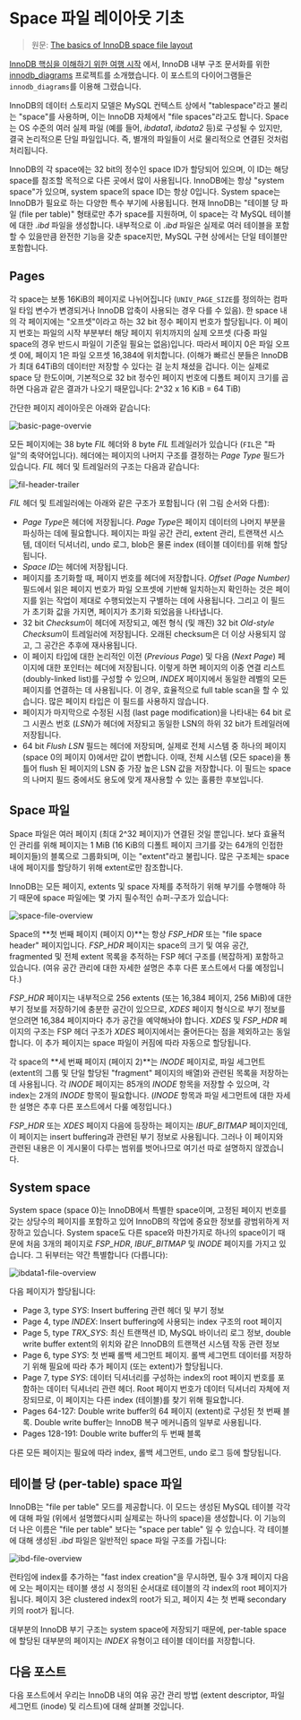 # Space 파일 레이아웃 기초

> 원문: [The basics of InnoDB space file layout](https://blog.jcole.us/2013/01/03/the-basics-of-innodb-space-file-layout/)

[InnoDB 핵심을 이해하기 위한 여행 시작](a-journey-to-the-core/1.on-learning-innodb-a-journey-to-the-core.md) 에서, InnoDB 내부 구조 문서화를 위한 [innodb_diagrams](http://github.com/jeremycole/innodb_diagrams) 프로젝트를 소개했습니다. 이 포스트의 다이어그램들은 `innodb_diagrams`를 이용해 그렸습니다.

InnoDB의 데이터 스토리지 모델은 MySQL 컨텍스트 상에서 "tablespace"라고 불리는 "space"를 사용하며, 이는 InnoDB 자체에서 "file spaces"라고도 합니다. Space는 OS 수준의 여러 실제 파일 (예를 들어, *ibdata1*, *ibdata2* 등)로 구성될 수 있지만, 결국 논리적으론 단일 파일입니다. 즉, 별개의 파일들이 서로 물리적으로 연결된 것처럼 처리됩니다.

InnoDB의 각 space에는 32 bit의 정수인 space ID가 할당되어 있으며, 이 ID는 해당 space를 참조할 목적으로 다른 곳에서 많이 사용됩니다. InnoDB에는 항상 "system space"가 있으며, system space의 space ID는 항상 0입니다. System space는 InnoDB가 필요로 하는 다양한 특수 부기에 사용됩니다. 현재 InnoDB는 "테이블 당 파일 (file per table)" 형태로만 추가 space를 지원하며, 이 space는 각 MySQL 테이블에 대한 *.ibd* 파일을 생성합니다. 내부적으로 이 *.ibd* 파일은 실제로 여러 테이블을 포함할 수 있을만큼 완전한 기능을 갖춘 space지만, MySQL 구현 상에서는 단일 테이블만 포함합니다.

## Pages

각 space는 보통 16KiB의 페이지로 나뉘어집니다 (`UNIV_PAGE_SIZE`를 정의하는 컴파일 타임 변수가 변경되거나 InnoDB 압축이 사용되는 경우 다를 수 있음). 한 space 내의 각 페이지에는 "오프셋"이라고 하는 32 bit 정수 페이지 번호가 할당됩니다. 이 페이지 번호는 파일의 시작 부분부터 해당 페이지 위치까지의 실제 오프셋 (다중 파일 space의 경우 반드시 파일이 기준일 필요는 없음)입니다. 따라서 페이지 0은 파일 오프셋 0에, 페이지 1은 파일 오프셋 16,384에 위치합니다. (이해가 빠르신 분들은 InnoDB가 최대 64TiB의 데이터만 저장할 수 있다는 걸 눈치 채셨을 겁니다. 이는 실제로 space 당 한도이며, 기본적으로 32 bit 정수인 페이지 번호에 디폴트 페이지 크기를 곱하면 다음과 같은 결과가 나오기 때문입니다: 2^32 x 16 KiB = 64 TiB)

간단한 페이지 레이아웃은 아래와 같습니다:

![basic-page-overvie](https://i0.wp.com/jcole.us/blog/files/innodb/20130103/50dpi/Basic_Page_Overview.png)

모든 페이지에는 38 byte *FIL* 헤더와 8 byte *FIL* 트레일러가 있습니다 (`FIL`은 "파일"의 축약어입니다). 헤더에는 페이지의 나머지 구조를 결정하는 *Page Type* 필드가 있습니다. *FIL* 헤더 및 트레일러의 구조는 다음과 같습니다:

![fil-header-trailer](https://i2.wp.com/jcole.us/blog/files/innodb/20130103/50dpi/FIL_Header_and_Trailer.png)

*FIL* 헤더 및 트레일러에는 아래와 같은 구조가 포함됩니다 (위 그림 순서와 다름):

- *Page Type*은 헤더에 저장됩니다. *Page Type*은 페이지 데이터의 나머지 부분을 파싱하는 데에 필요합니다. 페이지는 파일 공간 관리, extent 관리, 트랜잭션 시스템, 데이터 딕셔너리, undo 로그, blob은 물론 index (테이블 데이터)를 위해 할당됩니다.
- *Space ID*는 헤더에 저장됩니다.
- 페이지를 초기화할 때, 페이지 번호를 헤더에 저장합니다. *Offset (Page Number)* 필드에서 읽은 페이지 번호가 파일 오프셋에 기반해 일치하는지 확인하는 것은 페이지를 읽는 작업이 제대로 수행되었는지 구별하는 데에 사용됩니다. 그리고 이 필드가 초기화 값을 가지면, 페이지가 초기화 되었음을 나타냅니다.
- 32 bit *Checksum*이 헤더에 저장되고, 예전 형식 (및 깨진) 32 bit *Old-style Checksum*이 트레일러에 저장됩니다. 오래된 checksum은 더 이상 사용되지 않고, 그 공간은 추후에 재사용됩니다.
- 이 페이지 타입에 대한 논리적인 이전 (*Previous Page*) 및 다음 (*Next Page*) 페이지에 대한 포인터는 헤더에 저장됩니다. 이렇게 하면 페이지의 이중 연결 리스트 (doubly-linked list)를 구성할 수 있으며, *INDEX* 페이지에서 동일한 레벨의 모든 페이지를 연결하는 데 사용됩니다. 이 경우, 효율적으로 full table scan을 할 수 있습니다. 많은 페이지 타입은 이 필드를 사용하지 않습니다.
- 페이지가 마지막으로 수정된 시점 (last page modification)을 나타내는 64 bit 로그 시퀀스 번호 (*LSN*)가 헤더에 저장되고 동일한 LSN의 하위 32 bit가 트레일러에 저장됩니다.
- 64 bit *Flush LSN* 필드는 헤더에 저장되며, 실제로 전체 시스템 중 하나의 페이지 (space 0의 페이지 0)에서만 값이 변합니다. 이때, 전체 시스템 (모든 space)을 통틀어 flush 된 페이지의 LSN 중 가장 높은 LSN 값을 저장합니다. 이 필드는 space의 나머지 필드 중에서도 용도에 맞게 재사용할 수 있는 훌륭한 후보입니다.

## Space 파일

Space 파일은 여러 페이지 (최대 2^32 페이지)가 연결된 것일 뿐입니다. 보다 효율적인 관리를 위해 페이지는 1 MiB (16 KiB의 디폴트 페이지 크기를 갖는 64개의 인접한 페이지들)의 블록으로 그룹화되며, 이는 "extent"라고 불립니다. 많은 구조체는 space 내에 페이지를 할당하기 위해 extent로만 참조합니다.

InnoDB는 모든 페이지, extents 및 space 자체를 추적하기 위해 부기를 수행해야 하기 때문에 space 파일에는 몇 가지 필수적인 슈퍼-구조가 있습니다:

![space-file-overview](https://i2.wp.com/jcole.us/blog/files/innodb/20130103/50dpi/Space_File_Overview.png)

Space의 **첫 번째 페이지 (페이지 0)**는 항상 *FSP_HDR* 또는 "file space header" 페이지입니다. *FSP_HDR* 페이지는 space의 크기 및 여유 공간, fragmented 및 전체 extent 목록을 추적하는 FSP 헤더 구조를 (복잡하게) 포함하고 있습니다. (여유 공간 관리에 대한 자세한 설명은 추후 다른 포스트에서 다룰 예정입니다.)

*FSP_HDR* 페이지는 내부적으로 256 extents (또는 16,384 페이지, 256 MiB)에 대한 부기 정보를 저장하기에 충분한 공간이 있으므로, *XDES* 페이지 형식으로 부기 정보를 얻으려면 16,384 페이지마다 추가 공간을 예약해놔야 합니다. *XDES* 및 *FSP_HDR* 페이지의 구조는 FSP 헤더 구조가 *XDES* 페이지에서는 줄어든다는 점을 제외하고는 동일합니다. 이 추가 페이지는 space 파일이 커짐에 따라 자동으로 할당됩니다.

각 space의 **세 번째 페이지 (페이지 2)**는 *INODE* 페이지로, 파일 세그먼트 (extent의 그룹 및 단일 할당된 "fragment" 페이지의 배열)와 관련된 목록을 저장하는 데 사용됩니다. 각 *INODE* 페이지는 85개의 *INODE* 항목을 저장할 수 있으며, 각 index는 2개의 *INODE* 항목이 필요합니다. (*INODE* 항목과 파일 세그먼트에 대한 자세한 설명은 추후 다른 포스트에서 다룰 예정입니다.)

*FSP_HDR* 또는 *XDES* 페이지 다음에 등장하는 페이지는 *IBUF_BITMAP* 페이지인데, 이 페이지는 insert buffering과 관련된 부기 정보로 사용됩니다. 그러나 이 페이지와 관련된 내용은 이 게시물이 다루는 범위를 벗어나므로 여기선 따로 설명하지 않겠습니다.

## System space

System space (space 0)는 InnoDB에서 특별한 space이며, 고정된 페이지 번호를 갖는 상당수의 페이지를 포함하고 있어 InnoDB의 작업에 중요한 정보를 광범위하게 저장하고 있습니다. System space도 다른 space와 마찬가지로 하나의 space이기 때문에 처음 3개의 페이지로 *FSP_HDR*, *IBUF_BITMAP* 및 *INODE* 페이지를 가지고 있습니다. 그 뒤부터는 약간 특별합니다 (다릅니다):

![ibdata1-file-overview](https://i0.wp.com/jcole.us/blog/files/innodb/20130103/50dpi/ibdata1_File_Overview.png)

다음 페이지가 할당됩니다:

- Page 3, type *SYS*: Insert buffering 관련 헤더 및 부기 정보
- Page 4, type *INDEX*: Insert buffering에 사용되는 index 구조의 root 페이지
- Page 5, type *TRX_SYS*: 최신 트랜잭션 ID, MySQL 바이너리 로그 정보, double write buffer extent의 위치와 같은 InnoDB의 트랜잭션 시스템 작동 관련 정보
- Page 6, type *SYS*: 첫 번째 롤백 세그먼트 페이지. 롤백 세그먼트 데이터를 저장하기 위해 필요에 따라 추가 페이지 (또는 extent)가 할당됩니다.
- Page 7, type *SYS*: 데이터 딕셔너리를 구성하는 index의 root 페이지 번호를 포함하는 데이터 딕셔너리 관련 헤더. Root 페이지 번호가 데이터 딕셔너리 자체에 저장되므로, 이 페이지는 다른 index (테이블)를 찾기 위해 필요합니다.
- Pages 64-127: Double write buffer의 64 페이지 (extent)로 구성된 첫 번째 블록. Double write buffer는 InnoDB 복구 메커니즘의 일부로 사용됩니다.
- Pages 128-191: Double write buffer의 두 번째 블록

다른 모든 페이지는 필요에 따라 index, 롤백 세그먼트, undo 로그 등에 할당됩니다.

## 테이블 당 (per-table) space 파일

InnoDB는 "file per table" 모드를 제공합니다. 이 모드는 생성된 MySQL 테이블 각각에 대해 파일 (위에서 설명했다시피 실제로는 하나의 space)을 생성합니다. 이 기능의 더 나은 이름은 "file per table" 보다는 "space per table" 일 수 있습니다. 각 테이블에 대해 생성된 *.ibd* 파일은 일반적인 space 파일 구조를 가집니다:

![ibd-file-overview](https://i2.wp.com/jcole.us/blog/files/innodb/20130103/50dpi/IBD_File_Overview.png)

런타임에 index를 추가하는 "fast index creation"을 무시하면, 필수 3개 페이지 다음에 오는 페이지는 테이블 생성 시 정의된 순서대로 테이블의 각 index의 root 페이지가 됩니다. 페이지 3은 clustered index의 root가 되고, 페이지 4는 첫 번째 secondary 키의 root가 됩니다.

대부분의 InnoDB 부기 구조는 system space에 저장되기 때문에, per-table space에 할당된 대부분의 페이지는 *INDEX* 유형이고 테이블 데이터를 저장합니다.

## 다음 포스트

다음 포스트에서 우리는 InnoDB 내의 여유 공간 관리 방법 (extent descriptor, 파일 세그먼트 (inode) 및 리스트)에 대해 살펴볼 것입니다.